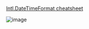 [Intl.DateTimeFormat cheatsheet](https://yankovsky.github.io/intl.datetimeformat-cheatsheet/?locale=en-GB)

![image](https://user-images.githubusercontent.com/72094/125000801-db3f4500-e059-11eb-9a81-f22d57735ae4.png)
